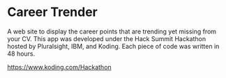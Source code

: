 # Career Trender
A web site to display the career points that are trending yet missing from your CV. This app was developed under the Hack Summit Hackathon hosted by Pluralsight, IBM, and Koding. Each piece of code was written in 48 hours.

https://www.koding.com/Hackathon
